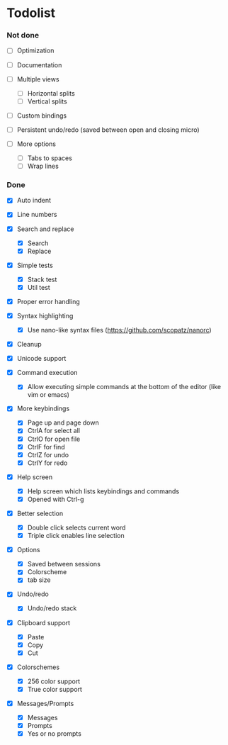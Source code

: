 # Todolist

### Not done

- [ ] Optimization

- [ ] Documentation

- [ ] Multiple views
    - [ ] Horizontal splits
    - [ ] Vertical splits

- [ ] Custom bindings

- [ ] Persistent undo/redo (saved between open and closing micro)

- [ ] More options
    - [ ] Tabs to spaces
    - [ ] Wrap lines

### Done

- [x] Auto indent

- [x] Line numbers

- [x] Search and replace
    - [x] Search
    - [x] Replace

- [x] Simple tests
    - [x] Stack test
    - [x] Util test

- [x] Proper error handling

- [x] Syntax highlighting
    - [x] Use nano-like syntax files (https://github.com/scopatz/nanorc)

- [x] Cleanup

- [x] Unicode support

- [x] Command execution
    - [x] Allow executing simple commands at the bottom of the editor 
      (like vim or emacs)

- [x] More keybindings
    - [x] Page up and page down
    - [x] CtrlA for select all
    - [x] CtrlO for open file
    - [x] CtrlF for find
    - [x] CtrlZ for undo
    - [x] CtrlY for redo

- [x] Help screen
    - [x] Help screen which lists keybindings and commands
    - [x] Opened with Ctrl-g

- [x] Better selection
    - [x] Double click selects current word
    - [x] Triple click enables line selection

- [x] Options
    - [x] Saved between sessions
    - [x] Colorscheme
    - [x] tab size

- [x] Undo/redo
    - [x] Undo/redo stack

- [x] Clipboard support
    - [x] Paste
    - [x] Copy
    - [x] Cut

- [x] Colorschemes
    - [x] 256 color support
    - [x] True color support

- [x] Messages/Prompts
    - [x] Messages
    - [x] Prompts
    - [x] Yes or no prompts
